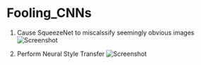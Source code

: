 # Fooling_CNNs

1. Cause SqueezeNet to miscalssify seemingly obvious images
![Screenshot](fooling.jpg)

2. Perform Neural Style Transfer
![Screenshot](style_transfer.jpg)
